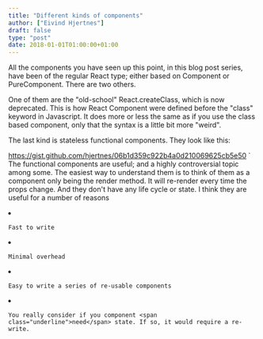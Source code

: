 ```yaml
---
title: "Different kinds of components"
author: ["Eivind Hjertnes"]
draft: false
type: "post"
date: 2018-01-01T01:00:00+01:00
---
```


All the components you have seen up this point, in this blog post
series, have been of the regular React type; either based on Component
or PureComponent. There are two others.

One of them are the "old-school" React.createClass, which is now
deprecated. This is how React Component were defined before the "class"
keyword in Javascript. It does more or less the same as if you use the
class based component, only that the syntax is a little bit more
"weird".

The last kind is stateless functional components. They look like this:

<https://gist.github.com/hjertnes/06b1d359c922b4a0d210069625cb5e50> \`
The functional components are useful; and a highly controversial topic
among some. The easiest way to understand them is to think of them as a
component only being the render method. It will re-render every time the
props change. And they don't have any life cycle or state. I think they
are useful for a number of reasons

<div class="HTML">
  <div></div>

<ul class="org-ul">

</div>

<div class="HTML">
  <div></div>

<li>

</div>

```text
Fast to write
```

<div class="HTML">
  <div></div>

</li>

</div>

<div class="HTML">
  <div></div>

<li>

</div>

```text
Minimal overhead
```

<div class="HTML">
  <div></div>

</li>

</div>

<div class="HTML">
  <div></div>

<li>

</div>

```text
Easy to write a series of re-usable components
```

<div class="HTML">
  <div></div>

</li>

</div>

<div class="HTML">
  <div></div>

<li>

</div>

```text
You really consider if you component <span class="underline">need</span> state. If so, it would require a re-write.
```

<div class="HTML">
  <div></div>

</li>

</div>

<div class="HTML">
  <div></div>

</ul>

</div>

